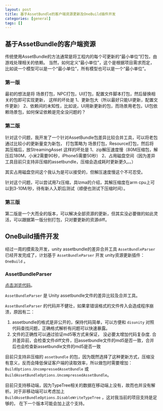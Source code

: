```yaml
---
layout: post
title: 基于AssetBundle的客户端资源更新及OneBuild插件开发
categories: [general]
tags: []
---
```

## 基于AssetBundle的客户端资源 ##

传统使用AssetBundle的方法通常是将工程内的每个可更新的“最小单位”打包，由游戏处理相关的依赖。
当然，如何定义“最小单位”，这个是根据项目需求而定，
比如说一个模型可以是一个“最小单位”，所有模型也可以是一个“最小单位”。

### 第一版 ###
最初的想法是将 场景打包，NPC打包，UI打包，配置文件脚本打包，然后替换相关的包即可实现更新，
这样的坏处是
1、更新包大（所以最好只能UI更新，配置文件更新）
2、依赖间的未知性，比如说，UI用新更新的包，而场景用老包，UI包依赖场景包，如何保证依赖是完全没问题的？

### 第二版 ###
针对这个问题，我开发了一个针对AssetBundle包差异比较合并工具，可以将老包通过比较小的更新量变为新包，
打包策略为 场景打包，Resource打包，然后将其压缩后，放StreamingAsset
这样的坏处是
1、zip解压速度慢（80M压缩包，解压后180M，小米2需要90秒，iPhone5需要50秒）
2、占用磁盘空间（因为差异工具目前只支持非压缩的assetbundle，压缩会造成耗时更新更久。。）

其实占用磁盘空间这个我认为是可以接受的，但解压速度慢这个不可忍受。

针对这个问题，可以尝试用7z压缩，具lzma的介绍，其解压缩度在arm cpu上可以到3-10M/秒，待有新人入职后测试（顺便也测试下压缩时间）。

### 第三版 ###
第二版是一个大而全的版本，可以解决全部资源的更新，但其实没必要做的如此灵活，可以跟据第一版分别打包，只对要更新的资源diff。

## OneBuild插件开发 ##
经过一周的摸索及开发，unity assetbundle的差异合并工具 `AssetBundleParser` 已经开发完成了，计划基于 `AssetBundleParser` 开发 unity资源更新插件： `OneBuild` 。

### AssetBundleParser ###

[点击浏览代码](https://bitbucket.org/beings/assetbundleparser)。

`AssetBundleParser` 是 Unity assetbundle文件的差异比较及合并工具。

`AssetBundleParser` 的代码并不健壮，如果拿错误格式的文件传入会造成程序崩溃，原因有二：

1. assetbundle的格式是非公开的，保持代码简单，可以方便和 `disunity` 对照代码查找问题，正确格式解析有问题可以快速暴露。
1. 文件的正确性可以通过验证md5等方式来保证， 没必要太增加代码复杂度. 合并差异前，会检查文件diff文件，旧assetbundle文件的md5是否一致，合并后也会检查新assetbundle文件的md5是否一致

目前只支持非压缩的 `assetbundle` 的包，因为既然选择了这种更新方式，压缩没有意义，反而会降低保证客户端的读取效率，所以做包时需要增加：`BuildOptions.UncompressedAssetBundle` 或 `BuildAssetBundleOptions.UncompressedAssetBundle`。

目前只支持移动端，因为TypeTree相关的数据在移动端上没有，故而也并没有解析。对于非移动端可以考虑加上 `BuildAssetBundleOptions.DisableWriteTypeTree` ，这对我当前的项目支持是足够的， 在下一个版本可能会加上这个支持。





